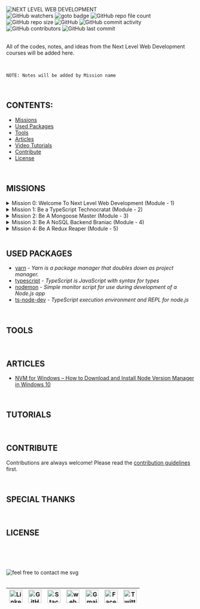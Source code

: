 <img loading="lazy" src="https://readme-typing-svg.demolab.com?font=Poppins&weight=700&size=24&duration=1&pause=1&color=EB008B&center=true&vCenter=true&repeat=false&width=370&height=40&lines=NEXT+LEVEL+WEB+DEVELOPMENT" alt="NEXT LEVEL WEB DEVELOPMENT" />

<!-- repository summary badges start -->
<div>
    <img alt="GitHub watchers" src="https://img.shields.io/github/watchers/montasim/Next-Level-Web-Development?&labelColor=EB008B&color=00B8B5">
    <img alt="goto badge" src="https://img.shields.io/github/search/montasim/Next-Level-Web-Development/goto?&labelColor=EB008B&color=00B8B5">
    <img alt="GitHub repo file count" src="https://img.shields.io/github/directory-file-count/montasim/Next-Level-Web-Development?&labelColor=EB008B&color=00B8B5">
    <img alt="GitHub repo size" src="https://img.shields.io/github/repo-size/montasim/Next-Level-Web-Development?&labelColor=EB008B&color=00B8B5">
    <img alt="GitHub" src="https://img.shields.io/github/license/montasim/Next-Level-Web-Development?&labelColor=EB008B&color=00B8B5">
    <img alt="GitHub commit activity" src="https://img.shields.io/github/commit-activity/w/montasim/Next-Level-Web-Development?&labelColor=EB008B&color=00B8B5">
    <img alt="GitHub contributors" src="https://img.shields.io/github/contributors/montasim/Next-Level-Web-Development?&labelColor=EB008B&color=00B8B5">
    <img alt="GitHub last commit" src="https://img.shields.io/github/last-commit/montasim/Next-Level-Web-Development?&labelColor=EB008B&color=00B8B5">
</div>
<!-- repository summary badges end -->

<br/>

All of the codes, notes, and ideas from the Next Level Web Development courses will be added here.

<br/>

```
NOTE: Notes will be added by Mission name
```

<br/>

## CONTENTS:
  - [Missions](#missions)
  - [Used Packages](#used-packages)
  - [Tools](#tools)
  - [Articles](#articles)
  - [Video Tutorials](#tutorials)
  - [Contribute](#contribute)
  - [License](#license)

<br/>

## MISSIONS

<details>
    <summary> Mission 0: Welcome To Next Level Web Development (Module - 1) </summary>
    <br/>
    
</details>

<details>
    <summary> Mission 1: Be a TypeScript Technocratat (Module - 2) </summary>
    <ol>
        <li>
            <a href="./missions/mission-1/module-2.md"> Module 2: Explore Basic Types of TypeScript </a>
        </li>
        <li>
            <a href="./missions/mission-1/module-3.md"> Module 3: Explore Advance Types of TypeScript </a>
        </li>
        <li>
            <a href="./missions/mission-1/module-4.md"> Module 4: Object-Oriented Programming in TypeScript </a>
        </li>
        <li>
            <a href=""> Module 5 Assignment 1 </a>
        </li>
        <li>
            <a href="./missions/mission-1/module-5.5.md"> Module 5.5: Bonus Module </a>
        </li>
    </ol>
</details>

<details>
    <summary> Mission 2: Be A Mongoose Master (Module - 3) </summary>
    <ol>
        <li>
            <a href="./missions/mission-1/module-6.md"> Module 6: Installation and Explore Read and Write Queries </a>
        </li>
        <li>
            <a href="./missions/mission-1/module-7.md"> Module 7: Explore Mongoose More Queries </a>
        </li>
        <li>
            <a href="./missions/mission-1/module-8.md"> Module 8: MongoDB Aggregation Framework and Indexing </a>
        </li>
        <li>
            <a href="./missions/mission-1/module-8.5.md"> Module 8.5: Simple Mongoose Practice </a>
        </li>
        <li>
            <a href=""> Module 9: Assignment 2 </a>
        </li>
    </ol>
</details>

<details>
    <summary> Mission 3: Be A NoSQL Backend Braniac (Module - 4) </summary>
    <ol>
        <li>
            <a href="./missions/mission-1/module-10.md"> Module 10: SDLC, Requirement Analysis and Project Setup </a>
        </li>
        <li>
            <a href="./missions/mission-1/module-11.md"> Module 11: How to setup and organize your project professionally </a>
        </li>
        <li>
            <a href="./missions/mission-1/module-12.md"> Module 12: Building The Auth Service Part 2 </a>
        </li>
        <li>
            <a href="./missions/mission-1/module-13.md"> Module 13: Error handling, Zod, Pagination & Academic Semester </a>
        </li>
        <li>
            <a href="./missions/mission-1/module-14.md"> Module 14: Pagination, Filtering, Complete Academic Semester </a>
        </li>
        <li>
            <a href="./missions/mission-1/module-15.md"> Module 15: Complete Student Module, Implement Transaction and Rollback, Practice Faculty Module </a>
        </li>
        <li>
            <a href="./missions/mission-1/module-15.5.md"> Module 15.5: Practice Day </a>
        </li>
        <li>
            <a href="./missions/mission-1/module-16.md"> Module 16: Assignment 3 </a>
        </li>
        <li>
            <a href="./missions/mission-1/module-17.md"> Module 17: Implement Authentication & Authorization using JWT </a>
        </li>
        <li>
            <a href=""> Module 18: Assignment 4 </a>
        </li>
        <li>
            <a href="./missions/mission-1/module-19.md"> Module 19: Complete Update Password System </a>
        </li>
    </ol>
</details>

<details>
    <summary> Mission 4: Be A Redux Reaper (Module - 5) </summary>
    <ol>
        <li>
            <a href="./missions/mission-4/module-20.md"> Module 20: Get started with Redux. A deep dive into Redux's philosophy </a>
        </li>
        <li>
            <a href="./missions/mission-4/module-21.md"> Module 21: Hands on State Management & Crud Operation </a>
        </li>
    </ol>
</details>

<br/>

## USED PACKAGES

- [yarn](https://yarnpkg.com/) - *Yarn is a package manager that doubles down as project manager.*
- [typescript](https://www.typescriptlang.org/) - *TypeScript is JavaScript with syntax for types*
- [nodemon](https://nodemon.io/) - *Simple monitor script for use during development of a Node.js app*
- [ts-node-dev](https://www.npmjs.com/package/ts-node-dev) - *TypeScript execution environment and REPL for node.js*


<br/>

## TOOLS

<br/>

## ARTICLES

- [NVM for Windows – How to Download and Install Node Version Manager in Windows 10](https://www.freecodecamp.org/news/nvm-for-windows-how-to-download-and-install-node-version-manager-in-windows-10/)

<br/>

## TUTORIALS

<br/>

## CONTRIBUTE

Contributions are always welcome!
Please read the [contribution guidelines](contributing.md) first.

<br/>

## SPECIAL THANKS

<br/>

## LICENSE

<br/>
<br/>
<br/>
<br/>

<!-- feel free to contact me text start -->
<div> 
    <img loading="lazy" src="https://readme-typing-svg.demolab.com?font=Poppins&weight=600&size=21&duration=1&pause=1&color=00B8B5&center=true&vCenter=true&repeat=false&width=370&height=21&lines=FEEL+FREE+TO+CONTACT+ME+ANYTIME" alt="feel free to contact me svg" />
</div>
<!-- feel free to contact me text end -->

<br/>

<!-- social media links start -->
<table>
    <thead align="center">
        <tr>
            <th>
                <a href="https://www.linkedin.com/in/montasim">
                    <img alt="Linkedin icon" src="https://cdn.simpleicons.org/linkedin" width="35px">
                </a>
            </th>
            <th>
                <a href="https://www.github.com/montasim">
                    <img alt="GitHub icon" src="https://cdn.simpleicons.org/github/white" width="35px">
                </a>
            </th>
            <th>
                <a href="https://stackoverflow.com/users/20348607/montasim">
                    <img alt="StackOverflow icon" src="https://cdn.simpleicons.org/stackoverflow" width="35px">
                </a>
            </th>
            <th>
                <a href="https://montasim-dev.web.app/">
                    <img alt="web icon" src="https://cdn.simpleicons.org/googlechrome" width="35px">
                </a>
            </th>
            <th>
                <a href="mailto:montasimmamun@gmail.com">
                    <img alt="Gmail icon" src="https://cdn.simpleicons.org/gmail" width="35px">
                </a>
            </th>
            <th>
                <a href="https://www.facebook.com/montasimmamun/">
                    <img alt="Facebook icon" src="https://cdn.simpleicons.org/facebook" width="35px">
                </a>
            </th>
            <th>
                <a href="https://twitter.com/montasimmamun">
                    <img alt="Twitter icon" src="https://cdn.simpleicons.org/twitter" width="35px">
                </a>
            </th>
        </tr>
    </thead>
</table>
<!-- social media links end -->
<!-- connect with me end -->

<br/>
<br/>
<br/>
